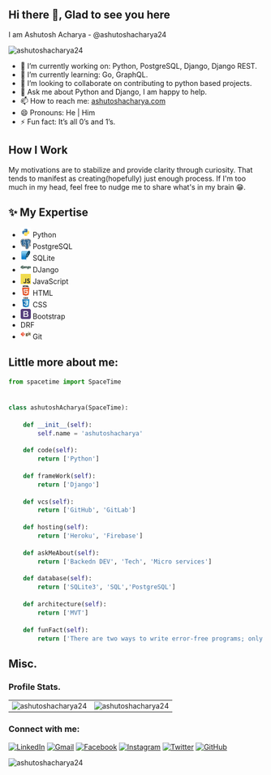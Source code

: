 ## Hi there 👋, Glad to see you here

I am Ashutosh Acharya - @ashutoshacharya24 <p align="left"> <img src="https://img.shields.io/github/followers/ashutoshacharya24.svg?style=social&label=Follow&maxAge=2592000" alt="ashutoshacharya24" /> </p>




- 🔭 I’m currently working on:</b> Python, PostgreSQL, Django, Django REST.
- 🌱 I’m currently learning:</b> Go, GraphQL.
- 👯 I’m looking to collaborate on contributing to python based projects.
- 💬 Ask me about Python and Django, I am happy to help.
- 📫 How to reach me: [ashutoshacharya.com](http://ashutoshacharya.com/)
- 😄 Pronouns: He | Him
- ⚡ Fun fact: It’s all 0’s and 1’s.

## How I Work
My motivations are to stabilize and provide clarity through curiosity. That tends to manifest as creating(hopefully) just enough process. If I'm too much in my head, feel free to nudge me to share what's in my brain 😁.

## ✨ My Expertise
- <code><img height="20" src="https://raw.githubusercontent.com/github/explore/80688e429a7d4ef2fca1e82350fe8e3517d3494d/topics/python/python.png"></code> Python
- <code><img height="20" src="https://raw.githubusercontent.com/github/explore/80688e429a7d4ef2fca1e82350fe8e3517d3494d/topics/postgresql/postgresql.png"></code> PostgreSQL
- <code><img height="20" src="https://raw.githubusercontent.com/github/explore/2d218e3aa252dc90eef269b34eeec1fbd15dc07e/topics/sqlite/sqlite.png"></code> SQLite
- <code><img height="20" src="https://raw.githubusercontent.com/github/explore/80688e429a7d4ef2fca1e82350fe8e3517d3494d/topics/django/django.png"></code> DJango
- <code><img height="20" src="https://raw.githubusercontent.com/github/explore/80688e429a7d4ef2fca1e82350fe8e3517d3494d/topics/javascript/javascript.png"></code> JavaScript
- <code><img height="20" src="https://raw.githubusercontent.com/github/explore/80688e429a7d4ef2fca1e82350fe8e3517d3494d/topics/html/html.png"></code> HTML
- <code><img height="20" src="https://raw.githubusercontent.com/github/explore/80688e429a7d4ef2fca1e82350fe8e3517d3494d/topics/css/css.png"></code> CSS
- <code><img height="20" src="https://raw.githubusercontent.com/github/explore/80688e429a7d4ef2fca1e82350fe8e3517d3494d/topics/bootstrap/bootstrap.png"></code> Bootstrap
- DRF
- <code><img height="20" src="https://raw.githubusercontent.com/github/explore/80688e429a7d4ef2fca1e82350fe8e3517d3494d/topics/git/git.png"></code> Git


## Little more about me:

```python
from spacetime import SpaceTime


class ashutoshAcharya(SpaceTime):

    def __init__(self):
        self.name = 'ashutoshacharya'

    def code(self):
        return ['Python'] 
        
    def frameWork(self):
        return ['Django'] 
    
    def vcs(self):
        return ['GitHub', 'GitLab']
        
    def hosting(self):
        return ['Heroku', 'Firebase'] 

    def askMeAbout(self):
        return ['Backedn DEV', 'Tech', 'Micro services'] 

    def database(self):
        return ['SQLite3', 'SQL','PostgreSQL']

    def architecture(self):
        return ['MVT']

    def funFact(self):
        return ['There are two ways to write error-free programs; only the third one works']  
```
## Misc.
### Profile Stats.

<table>
  <tr>
    <td><img src="https://github-readme-stats.vercel.app/api?username=ashutoshacharya24&theme=blue-green" alt="ashutoshacharya24" /></td>
    <td><img src="https://github-readme-stats.vercel.app/api/top-langs?username=ashutoshacharya24&show_icons=true&theme=dark&locale=en&layout=compact" alt="ashutoshacharya24" /></td>
  </tr>
</table>


<h3 align="left">Connect with me:</h3>
<div align="left">
   <a href="https://www.linkedin.com/in/ashutosh-acharya-70190314a/"><img alt="LinkedIn" src="https://img.shields.io/badge/LinkedIn-0077B5?style=for-the-badge&logo=linkedin&logoColor=white"/></a>
   <a href="mailto:ashutoshacharya24@gmail.com"><img alt="Gmail" src="https://img.shields.io/badge/Gmail-D14836?style=for-the-badge&logo=gmail&logoColor=white"/></a>
   <a href="https://www.facebook.com/ashutosh.acharya.98434/"><img alt="Facebook" src="https://img.shields.io/badge/Facebook-1877F2?style=for-the-badge&logo=facebook&logoColor=white"/></a>
   <a href="https://www.instagram.com/ashu_liku/"><img alt="Instagram" src="https://img.shields.io/badge/Instagram-E4405F?style=for-the-badge&logo=instagram&logoColor=white"/></a>
   <a href="https://twitter.com/Ashutos84779312"><img alt="Twitter" src="https://img.shields.io/badge/Twitter-1DA1F2?style=for-the-badge&logo=twitter&logoColor=white"/></a>
   <a href="https://github.com/ashutoshacharya24"><img alt="GitHub" src="https://img.shields.io/badge/GitHub-100000?style=for-the-badge&logo=github&logoColor=white"/></a>
</div>
<p align="left"> <img src="https://komarev.com/ghpvc/?username=ashutoshacharya24&label=Profile%20views&color=6805D3&style=flat" alt="ashutoshacharya24" /> </p>  
